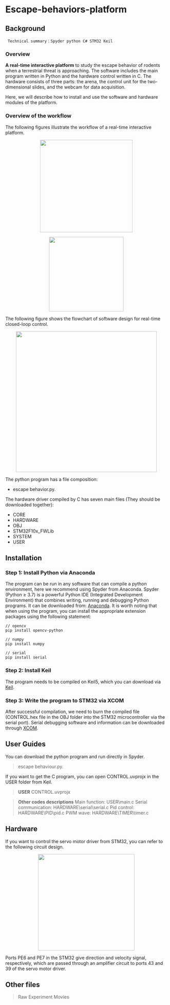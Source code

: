 # Escape-behaviors-platform
## Background

` Technical summary：Spyder python C# STM32 Keil`

### Overview
 **A real-time interactive platform** to study the escape behavior of rodents when a terrestrial threat is approaching. The software includes the main program written in Python and the hardware control written in C. The hardware consists of three parts: the arena, the control unit for the two-dimensional slides, and the webcam for data acquisition. 
 
Here, we will describe how to install and use the software and hardware modules of the platform.

### Overview of the workflow
The following figures illustrate the workflow of a real-time interactive platform.



<div align="center">

<p align="center">
<img src="https://i.postimg.cc/ZqBnPhN2/1.png" height="288">
 
<p align="center">
<img src="https://i.postimg.cc/YCmBb2X6/2.png" height="232">

</div>



The following figure shows the flowchart of software design for real-time closed-loop control.


<div align="center">

<p align="center">
<img src="https://i.postimg.cc/K8srvxFH/3.png" height="438">
 
</div>


The python program has a file composition: 
* escape behavior.py.

The hardware driver compiled by C has seven main files (They should be downloaded together): 
* CORE
* HARDWARE
* OBJ
* STM32F10x_FWLib
* SYSTEM
* USER

## Installation
### Step 1: Install Python via Anaconda
The program can be run in any software that can compile a python environment, here we recommend using Spyder from Anaconda. Spyder (Python ≥ 3.7) is a powerful Python IDE (Integrated Development Environment) that combines writing, running and debugging Python programs.
 It can be downloaded from: [Anaconda](https://www.anaconda.com/).
 It is worth noting that when using the program, you can install the appropriate extension packages using the following statement:
 

```
// opencv
pip install opencv-python
```
```
// numpy
pip install numpy
```
```
// serial
pip install serial
```
### Step 2: Install Keil
The program needs to be compiled on Keil5, which you can download via [Keil](https://www.keil.com/download/).
### Step 3: Write the program to STM32 via XCOM
After successful compilation, we need to burn the compiled file (CONTROL.hex file in the OBJ folder into the STM32 microcontroller via the serial port). Serial debugging software and information can be downloaded through [XCOM](http://47.111.11.73/docs/index.html).

## User Guides
You can download the python program and run directly in Spyder.
>escape behaviour.py.

If you want to get the C program, you can open CONTROL.uvprojx in the USER folder from Keil.
> **USER**
>CONTROL.uvprojx

> **Other codes descriptions**
>Main function: USER\main.c
Serial communication: HARDWARE\serial\serial.c
Pid control: HARDWARE\PID\pid.c
PWM wave: HARDWARE\TIMER\timer.c

## Hardware
If you want to control the servo motor driver from STM32, you can refer to the following circuit design.

<div align="center">

<p align="center">
<img src="https://i.postimg.cc/h4zGHn3G/4.png" height="300">
 
</div>


Ports PE6 and PE7 in the STM32 give direction and velocity signal, respectively, which are passed through an amplifier circuit to ports 43 and 39 of the servo motor driver.

## Other files
>Raw Experiment Movies
